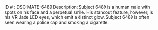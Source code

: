 ID # : DSC-MATE-6489
Description: Subject 6489 is a human male with spots on his face and a perpetual smile. His standout feature, however, is his VR Jade LED eyes, which emit a distinct glow. Subject 6489 is often seen wearing a police cap and smoking a cigarette.